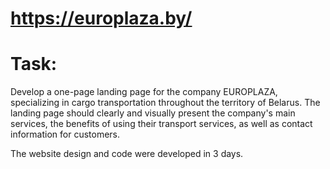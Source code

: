# **https://europlaza.by/**

# **Task:**

Develop a one-page landing page for the company EUROPLAZA, specializing in cargo transportation throughout the territory of Belarus. The landing page should clearly and visually present the company's main services, the benefits of using their transport services, as well as contact information for customers.

The website design and code were developed in 3 days.
